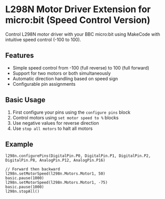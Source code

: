 # L298N Motor Driver Extension for micro:bit (Speed Control Version)

Control L298N motor driver with your BBC micro:bit using MakeCode with intuitive speed control (-100 to 100).

## Features

- Simple speed control from -100 (full reverse) to 100 (full forward)
- Support for two motors or both simultaneously
- Automatic direction handling based on speed sign
- Configurable pin assignments

## Basic Usage

1. First configure your pins using the `configure pins` block
2. Control motors using `set motor speed to %` blocks
3. Use negative values for reverse direction
4. Use `stop all motors` to halt all motors

## Example

```blocks
l298n.configurePins(DigitalPin.P0, DigitalPin.P1, DigitalPin.P2, DigitalPin.P8, AnalogPin.P12, AnalogPin.P16)

// Forward then backward
l298n.setMotorSpeed(l298n.Motors.Motor1, 50)
basic.pause(1000)
l298n.setMotorSpeed(l298n.Motors.Motor1, -75)
basic.pause(1000)
l298n.stopAll()
```

